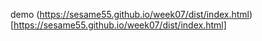 
demo
(https://sesame55.github.io/week07/dist/index.html)[https://sesame55.github.io/week07/dist/index.html]
